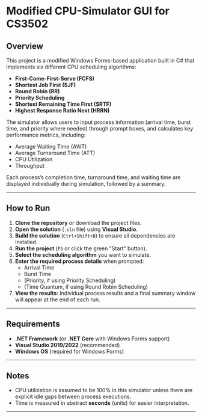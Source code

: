 # Modified CPU-Simulator GUI for CS3502 
## Overview
This project is a modified Windows Forms-based application built in C# that implements six different CPU scheduling algorithms:

- **First-Come-First-Serve (FCFS)**
- **Shortest Job First (SJF)**
- **Round Robin (RR)**
- **Priority Scheduling**
- **Shortest Remaining Time First (SRTF)**
- **Highest Response Ratio Next (HRRN)**

The simulator allows users to input process information (arrival time, burst time, and priority where needed) through prompt boxes, and calculates key performance metrics, including:

- Average Waiting Time (AWT)
- Average Turnaround Time (ATT)
- CPU Utilization
- Throughput

Each process’s completion time, turnaround time, and waiting time are displayed individually during simulation, followed by a summary.

---

## How to Run

1. **Clone the repository** or download the project files.
2. **Open the solution** (`.sln` file) using **Visual Studio**.
3. **Build the solution** (`Ctrl+Shift+B`) to ensure all dependencies are installed.
4. **Run the project** (`F5` or click the green "Start" button).
5. **Select the scheduling algorithm** you want to simulate.
6. **Enter the required process details** when prompted:
   - Arrival Time
   - Burst Time
   - (Priority, if using Priority Scheduling)
   - (Time Quantum, if using Round Robin Scheduling)
7. **View the results**: Individual process results and a final summary window will appear at the end of each run.

---

## Requirements
- **.NET Framework** (or **.NET Core** with Windows Forms support)
- **Visual Studio 2019/2022** (recommended)
- **Windows OS** (required for Windows Forms)

---

## Notes
- CPU utilization is assumed to be 100% in this simulator unless there are explicit idle gaps between process executions.
- Time is measured in abstract **seconds** (units) for easier interpretation.

---
